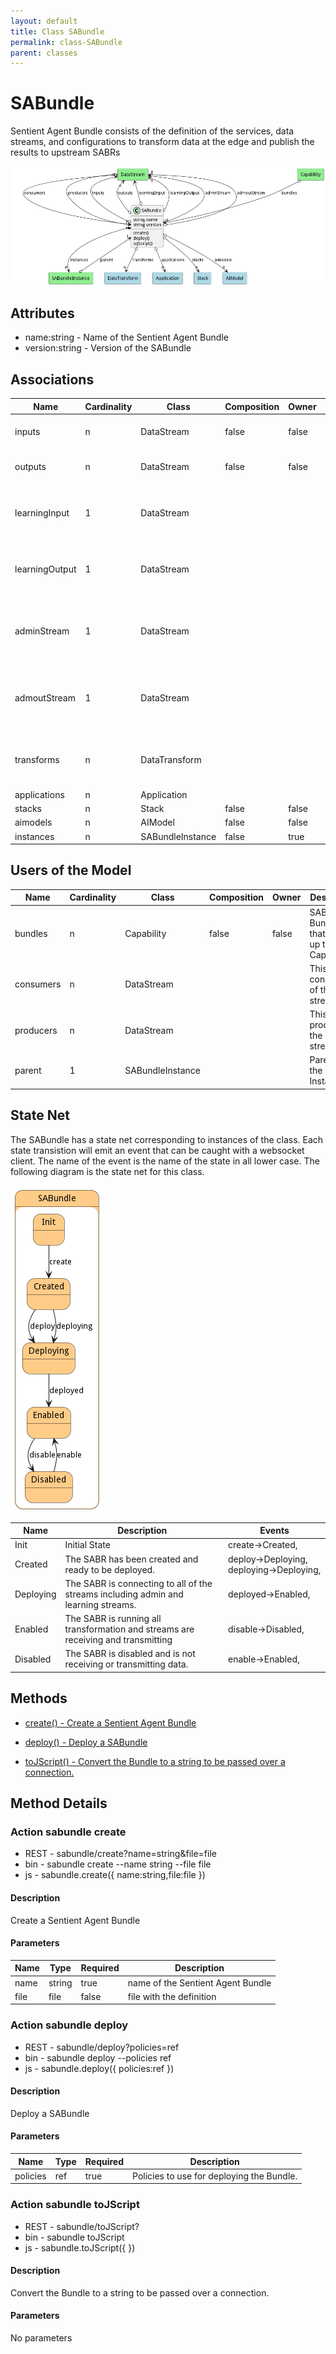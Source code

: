 ```yaml
---
layout: default
title: Class SABundle
permalink: class-SABundle
parent: classes
---
```


# SABundle

Sentient Agent Bundle consists of the definition of the services, data streams, and configurations to transform data at the edge and publish the results to upstream SABRs

![Logical Diagram](./logical.png)

## Attributes

* name:string - Name of the Sentient Agent Bundle
* version:string - Version of the SABundle


## Associations

| Name | Cardinality | Class | Composition | Owner | Description |
| --- | --- | --- | --- | --- | --- |
| inputs | n | DataStream | false | false | Input Data Streams for the SABR |
| outputs | n | DataStream | false | false | Output Data Streams for the SABR |
| learningInput | 1 | DataStream |  |  | Learning Corpus Input Stream receives updates to the aimodel |
| learningOutput | 1 | DataStream |  |  | Learning Corpus Output Stream receives updates to the aimodel |
| adminStream | 1 | DataStream |  |  | Administration Stream to handle registration of SABRS to Capabilities |
| admoutStream | 1 | DataStream |  |  | Administration Stream to handle registration of SABRS and Capabilities |
| transforms | n | DataTransform |  |  | Data Transformations run on input data send to output data. |
| applications | n | Application |  |  |  |
| stacks | n | Stack | false | false |  |
| aimodels | n | AIModel | false | false |  |
| instances | n | SABundleInstance | false | true |  |



## Users of the Model

| Name | Cardinality | Class | Composition | Owner | Description |
| --- | --- | --- | --- | --- | --- |
| bundles | n | Capability | false | false | SABR Bundles that make up the Capabilities. |
| consumers | n | DataStream |  |  | This is a consumer of the data stream. |
| producers | n | DataStream |  |  | This is a producer of the data stream. |
| parent | 1 | SABundleInstance |  |  | Parent of the SAB Instance |



## State Net
The SABundle has a state net corresponding to instances of the class. Each state transistion will emit an 
event that can be caught with a websocket client. The name of the event is the name of the state in all lower case.
The following diagram is the state net for this class.

![State Net Diagram](./statenet.png)

| Name | Description | Events |
| --- | --- | --- |
| Init | Initial State | create-&gt;Created,  |
| Created | The SABR has been created and ready to be deployed. | deploy-&gt;Deploying, deploying-&gt;Deploying,  |
| Deploying | The SABR is connecting to all of the streams including admin and learning streams. | deployed-&gt;Enabled,  |
| Enabled | The SABR is running all transformation and streams are receiving and transmitting | disable-&gt;Disabled,  |
| Disabled | The SABR is disabled and is not receiving or transmitting data. | enable-&gt;Enabled,  |



## Methods

* [create() - Create a Sentient Agent Bundle](#action-create)

* [deploy() - Deploy a SABundle](#action-deploy)

* [toJScript() - Convert the Bundle to a string to be passed over a connection.](#action-toJScript)


<h2>Method Details</h2>
    
### Action sabundle create



* REST - sabundle/create?name=string&amp;file=file
* bin - sabundle create --name string --file file
* js - sabundle.create({ name:string,file:file })

#### Description
Create a Sentient Agent Bundle

#### Parameters

| Name | Type | Required | Description |
|---|---|---|---|
| name | string |true | name of the Sentient Agent Bundle |
| file | file |false | file with the definition |




### Action sabundle deploy



* REST - sabundle/deploy?policies=ref
* bin - sabundle deploy --policies ref
* js - sabundle.deploy({ policies:ref })

#### Description
Deploy a SABundle

#### Parameters

| Name | Type | Required | Description |
|---|---|---|---|
| policies | ref |true | Policies to use for deploying the Bundle. |




### Action sabundle toJScript



* REST - sabundle/toJScript?
* bin - sabundle toJScript 
* js - sabundle.toJScript({  })

#### Description
Convert the Bundle to a string to be passed over a connection.

#### Parameters

No parameters





